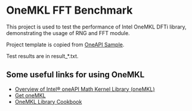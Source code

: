 # OneMKL FFT Benchmark

This project is used to test the performance of Intel OneMKL DFTi library, demonstrating the usage of RNG and FFT module.

Project template is copied from [OneAPI Sample](https://github.com/oneapi-src/oneAPI-samples/tree/master/DirectProgramming/C%2B%2BSYCL/DenseLinearAlgebra/simple-add).

Test results are in result_*.txt.

## Some useful links for using OneMKL

- [Overview of Intel® oneAPI Math Kernel Library (oneMKL)](https://www.intel.com/content/www/us/en/developer/tools/oneapi/onemkl-download.html)
- [Get oneMKL](https://www.intel.com/content/www/us/en/developer/tools/oneapi/onemkl-download.html)
- [OneMKL Library Cookbook](https://www.intel.com/content/www/us/en/docs/onemkl/cookbook/2023-2/ffts-for-computer-tomography-image-reconstruction.html)
